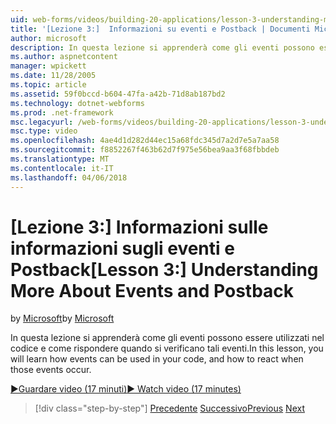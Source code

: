 ```yaml
---
uid: web-forms/videos/building-20-applications/lesson-3-understanding-more-about-events-and-postback
title: '[Lezione 3:]  Informazioni su eventi e Postback | Documenti Microsoft'
author: microsoft
description: In questa lezione si apprenderà come gli eventi possono essere utilizzati nel codice e come rispondere quando si verificano tali eventi.
ms.author: aspnetcontent
manager: wpickett
ms.date: 11/28/2005
ms.topic: article
ms.assetid: 59f0bccd-b604-47fa-a42b-71d8ab187bd2
ms.technology: dotnet-webforms
ms.prod: .net-framework
msc.legacyurl: /web-forms/videos/building-20-applications/lesson-3-understanding-more-about-events-and-postback
msc.type: video
ms.openlocfilehash: 4ae4d1d282d44ec15a68fdc345d7a2d7e5a7aa58
ms.sourcegitcommit: f8852267f463b62d7f975e56bea9aa3f68fbbdeb
ms.translationtype: MT
ms.contentlocale: it-IT
ms.lasthandoff: 04/06/2018
---
```

<a name="lesson-3--understanding-more-about-events-and-postback"></a><span data-ttu-id="690d6-103">[Lezione 3:]  Informazioni sulle informazioni sugli eventi e Postback</span><span class="sxs-lookup"><span data-stu-id="690d6-103">[Lesson 3:]  Understanding More About Events and Postback</span></span>
====================
<span data-ttu-id="690d6-104">by [Microsoft](https://github.com/microsoft)</span><span class="sxs-lookup"><span data-stu-id="690d6-104">by [Microsoft](https://github.com/microsoft)</span></span>

<span data-ttu-id="690d6-105">In questa lezione si apprenderà come gli eventi possono essere utilizzati nel codice e come rispondere quando si verificano tali eventi.</span><span class="sxs-lookup"><span data-stu-id="690d6-105">In this lesson, you will learn how events can be used in your code, and how to react when those events occur.</span></span>

[<span data-ttu-id="690d6-106">&#9654;Guardare video (17 minuti)</span><span class="sxs-lookup"><span data-stu-id="690d6-106">&#9654; Watch video (17 minutes)</span></span>](https://channel9.msdn.com/Blogs/ASP-NET-Site-Videos/lesson-3-understanding-more-about-events-and-postback)

> [!div class="step-by-step"]
> <span data-ttu-id="690d6-107">[Precedente](lesson-2-creating-a-web-forms-user-interface.md)
> [Successivo](lesson-4-understanding-web-application-state.md)</span><span class="sxs-lookup"><span data-stu-id="690d6-107">[Previous](lesson-2-creating-a-web-forms-user-interface.md)
[Next](lesson-4-understanding-web-application-state.md)</span></span>
